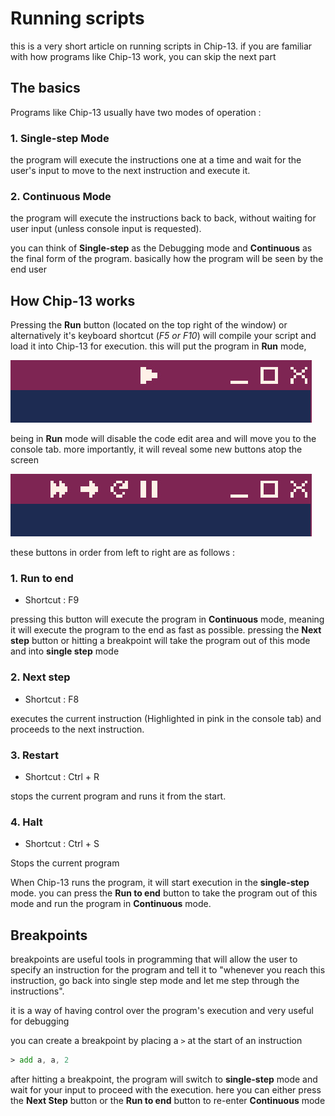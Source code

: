 ﻿# Running scripts

this is a very short article on running scripts in Chip-13. if you are familiar
with how programs like Chip-13 work, you can skip the next part

## The basics
Programs like Chip-13 usually have two modes of operation :
### 1. Single-step Mode
the program will execute the instructions one at a time and wait for the user's
input to move to the next instruction and execute it.
### 2. Continuous Mode
the program will execute the instructions back to back, without waiting for user
input (unless console input is requested). 

you can think of **Single-step** as the Debugging mode and **Continuous** as
the final form of the program. basically how the program will be seen by the end
user


## How Chip-13 works
Pressing the **Run** button (located on the top right of the window) or alternatively
it's keyboard shortcut (_F5 or F10_) will compile
your script and load it into Chip-13 for execution. this will put the program in
**Run** mode,

![bandicam 2025-08-09 20-21-58-601.jpg](../../Images/toolbar%20right%20edit.jpg)

being in **Run** mode will disable the code edit area and will move you to the
console tab. more importantly, it will reveal some new buttons atop the screen

![bandicam 2025-08-09 20-22-07-923.jpg](../../Images/toolbar%20right%20run.jpg)

these buttons in order from left to right are as follows :
### 1. Run to end
- Shortcut : F9

pressing this button will execute the program in **Continuous** mode, meaning it
will execute the program to the end as fast as possible. pressing the **Next step**
button or hitting a breakpoint will take the program out of this mode and into 
**single step** mode
### 2. Next step
- Shortcut : F8

executes the current instruction (Highlighted in pink in the console tab) and 
proceeds to the next instruction. 
### 3. Restart
- Shortcut : Ctrl + R

stops the current program and runs it from the start.
### 4. Halt
- Shortcut : Ctrl + S

Stops the current program

When Chip-13 runs the program, it will start execution in the **single-step** mode.
you can press the **Run to end** button to take the program out of this mode and
run the program in **Continuous** mode.

## Breakpoints
breakpoints are useful tools in programming that will allow the user to specify
an instruction for the program and tell it to "whenever you reach this instruction,
go back into single step mode and let me step through the instructions".

it is a way of having control over the program's execution and very useful for debugging

you can create a breakpoint by placing a `>` at the start of an instruction
```asm
> add a, a, 2
```
after hitting a breakpoint, the program will switch to **single-step** mode
and wait for your input to proceed with the execution. here you can either press
the **Next Step** button or the **Run to end** button to re-enter **Continuous**
mode